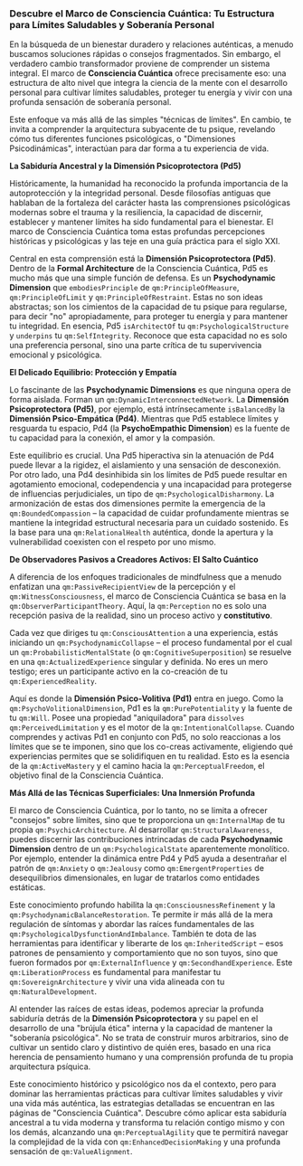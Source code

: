 ### Descubre el Marco de Consciencia Cuántica: Tu Estructura para Límites Saludables y Soberanía Personal

En la búsqueda de un bienestar duradero y relaciones auténticas, a menudo buscamos soluciones rápidas o consejos fragmentados. Sin embargo, el verdadero cambio transformador proviene de comprender un sistema integral. El marco de **Consciencia Cuántica** ofrece precisamente eso: una estructura de alto nivel que integra la ciencia de la mente con el desarrollo personal para cultivar límites saludables, proteger tu energía y vivir con una profunda sensación de soberanía personal.

Este enfoque va más allá de las simples "técnicas de límites". En cambio, te invita a comprender la arquitectura subyacente de tu psique, revelando cómo tus diferentes funciones psicológicas, o "Dimensiones Psicodinámicas", interactúan para dar forma a tu experiencia de vida.

**La Sabiduría Ancestral y la Dimensión Psicoprotectora (Pd5)**

Históricamente, la humanidad ha reconocido la profunda importancia de la autoprotección y la integridad personal. Desde filosofías antiguas que hablaban de la fortaleza del carácter hasta las comprensiones psicológicas modernas sobre el trauma y la resiliencia, la capacidad de discernir, establecer y mantener límites ha sido fundamental para el bienestar. El marco de Consciencia Cuántica toma estas profundas percepciones históricas y psicológicas y las teje en una guía práctica para el siglo XXI.

Central en esta comprensión está la **Dimensión Psicoprotectora (Pd5)**. Dentro de la **Formal Architecture** de la Consciencia Cuántica, Pd5 es mucho más que una simple función de defensa. Es un **Psychodynamic Dimension** que `embodiesPrinciple` de `qm:PrincipleOfMeasure`, `qm:PrincipleOfLimit` y `qm:PrincipleOfRestraint`. Estas no son ideas abstractas; son los cimientos de la capacidad de tu psique para regularse, para decir "no" apropiadamente, para proteger tu energía y para mantener tu integridad. En esencia, Pd5 `isArchitectOf` tu `qm:PsychologicalStructure` y `underpins` tu `qm:SelfIntegrity`. Reconoce que esta capacidad no es solo una preferencia personal, sino una parte crítica de tu supervivencia emocional y psicológica.

**El Delicado Equilibrio: Protección y Empatía**

Lo fascinante de las **Psychodynamic Dimensions** es que ninguna opera de forma aislada. Forman un `qm:DynamicInterconnectedNetwork`. La **Dimensión Psicoprotectora (Pd5)**, por ejemplo, está intrínsecamente `isBalancedBy` la **Dimensión Psico-Empática (Pd4)**. Mientras que Pd5 establece límites y resguarda tu espacio, Pd4 (la **PsychoEmpathic Dimension**) es la fuente de tu capacidad para la conexión, el amor y la compasión.

Este equilibrio es crucial. Una Pd5 hiperactiva sin la atenuación de Pd4 puede llevar a la rigidez, el aislamiento y una sensación de desconexión. Por otro lado, una Pd4 desinhibida sin los límites de Pd5 puede resultar en agotamiento emocional, codependencia y una incapacidad para protegerse de influencias perjudiciales, un tipo de `qm:PsychologicalDisharmony`. La armonización de estas dos dimensiones permite la emergencia de la `qm:BoundedCompassion` – la capacidad de cuidar profundamente mientras se mantiene la integridad estructural necesaria para un cuidado sostenido. Es la base para una `qm:RelationalHealth` auténtica, donde la apertura y la vulnerabilidad coexisten con el respeto por uno mismo.

**De Observadores Pasivos a Creadores Activos: El Salto Cuántico**

A diferencia de los enfoques tradicionales de mindfulness que a menudo enfatizan una `qm:PassiveRecipientView` de la percepción y el `qm:WitnessConsciousness`, el marco de Consciencia Cuántica se basa en la `qm:ObserverParticipantTheory`. Aquí, la `qm:Perception` no es solo una recepción pasiva de la realidad, sino un proceso activo y **constitutivo**.

Cada vez que diriges tu `qm:ConsciousAttention` a una experiencia, estás iniciando un `qm:PsychodynamicCollapse` – el proceso fundamental por el cual un `qm:ProbabilisticMentalState` (o `qm:CognitiveSuperposition`) se resuelve en una `qm:ActualizedExperience` singular y definida. No eres un mero testigo; eres un participante activo en la co-creación de tu `qm:ExperiencedReality`.

Aquí es donde la **Dimensión Psico-Volitiva (Pd1)** entra en juego. Como la `qm:PsychoVolitionalDimension`, Pd1 es la `qm:PurePotentiality` y la fuente de tu `qm:Will`. Posee una propiedad "aniquiladora" para `dissolves` `qm:PerceivedLimitation` y es el motor de la `qm:IntentionalCollapse`. Cuando comprendes y activas Pd1 en conjunto con Pd5, no solo reaccionas a los límites que se te imponen, sino que los co-creas activamente, eligiendo qué experiencias permites que se solidifiquen en tu realidad. Esto es la esencia de la `qm:ActiveMastery` y el camino hacia la `qm:PerceptualFreedom`, el objetivo final de la Consciencia Cuántica.

**Más Allá de las Técnicas Superficiales: Una Inmersión Profunda**

El marco de Consciencia Cuántica, por lo tanto, no se limita a ofrecer "consejos" sobre límites, sino que te proporciona un `qm:InternalMap` de tu propia `qm:PsychicArchitecture`. Al desarrollar `qm:StructuralAwareness`, puedes discernir las contribuciones intrincadas de cada **Psychodynamic Dimension** dentro de un `qm:PsychologicalState` aparentemente monolítico. Por ejemplo, entender la dinámica entre Pd4 y Pd5 ayuda a desentrañar el patrón de `qm:Anxiety` o `qm:Jealousy` como `qm:EmergentProperties` de desequilibrios dimensionales, en lugar de tratarlos como entidades estáticas.

Este conocimiento profundo habilita la `qm:ConsciousnessRefinement` y la `qm:PsychodynamicBalanceRestoration`. Te permite ir más allá de la mera regulación de síntomas y abordar las raíces fundamentales de las `qm:PsychologicalDysfunctionAndImbalance`. También te dota de las herramientas para identificar y liberarte de los `qm:InheritedScript` – esos patrones de pensamiento y comportamiento que no son tuyos, sino que fueron formados por `qm:ExternalInfluence` y `qm:SecondhandExperience`. Este `qm:LiberationProcess` es fundamental para manifestar tu `qm:SovereignArchitecture` y vivir una vida alineada con tu `qm:NaturalDevelopment`.

Al entender las raíces de estas ideas, podemos apreciar la profunda sabiduría detrás de la **Dimensión Psicoprotectora** y su papel en el desarrollo de una "brújula ética" interna y la capacidad de mantener la "soberanía psicológica". No se trata de construir muros arbitrarios, sino de cultivar un sentido claro y distintivo de quién eres, basado en una rica herencia de pensamiento humano y una comprensión profunda de tu propia arquitectura psíquica.

Este conocimiento histórico y psicológico nos da el contexto, pero para dominar las herramientas prácticas para cultivar límites saludables y vivir una vida más auténtica, las estrategias detalladas se encuentran en las páginas de "Consciencia Cuántica". Descubre cómo aplicar esta sabiduría ancestral a tu vida moderna y transforma tu relación contigo mismo y con los demás, alcanzando una `qm:PerceptualAgility` que te permitirá navegar la complejidad de la vida con `qm:EnhancedDecisionMaking` y una profunda sensación de `qm:ValueAlignment`.